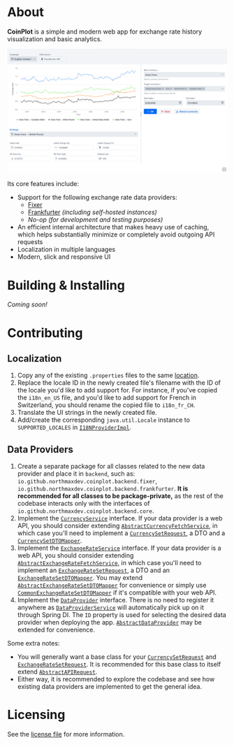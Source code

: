 # About

**CoinPlot** is a simple and modern web app for exchange rate history visualization and basic analytics.

![Screenshot of CoinPlot v2.0.0 in Microsoft Edge](screenshot.png)

Its core features include:

* Support for the following exchange rate data providers:
    * [Fixer](https://fixer.io/)
    * [Frankfurter](https://www.frankfurter.app/) *(including self-hosted instances)*
    * *No-op (for development and testing purposes)*
* An efficient internal architecture that makes heavy use of caching,
  which helps substantially minimize or completely avoid outgoing API requests
* Localization in multiple languages
* Modern, slick and responsive UI

# Building & Installing

*Coming soon!*

# Contributing

## Localization

1. Copy any of the existing `.properties` files to the same [location](src/main/resources/i18n).
2. Replace the locale ID in the newly created file's filename with the ID of the locale you'd like to add support for.
   For instance, if you've copied the `i18n_en_US` file, and you'd like to add support for French in Switzerland,
   you should rename the copied file to `i18n_fr_CH`.
3. Translate the UI strings in the newly created file.
4. Add/create the corresponding `java.util.Locale` instance to `SUPPORTED_LOCALES` in
   [`I18NProviderImpl`](src/main/java/io/github/northmaxdev/coinplot/frontend/i18n/I18NProviderImpl.java).

## Data Providers

1. Create a separate package for all classes related to the new data provider and place it in `backend`,
   such as: `io.github.northmaxdev.coinplot.backend.fixer`, `io.github.northmaxdev.coinplot.backend.frankfurter`.
   **It is recommended for all classes to be package-private,**
   as the rest of the codebase interacts only with the interfaces of `io.github.northmaxdev.coinplot.backend.core`.
2. Implement the [`CurrencyService`](src/main/java/io/github/northmaxdev/coinplot/backend/core/currency/CurrencyService.java)
   interface. If your data provider is a web API, you should consider extending
   [`AbstractCurrencyFetchService`](src/main/java/io/github/northmaxdev/coinplot/backend/core/currency/AbstractCurrencyFetchService.java),
   in which case you'll need to implement a
   [`CurrencySetRequest`](src/main/java/io/github/northmaxdev/coinplot/backend/core/currency/CurrencySetRequest.java), a DTO and a
   [`CurrencySetDTOMapper`](src/main/java/io/github/northmaxdev/coinplot/backend/core/currency/CurrencySetDTOMapper.java).
3. Implement the [`ExchangeRateService`](src/main/java/io/github/northmaxdev/coinplot/backend/core/exchange/ExchangeRateService.java)
   interface. If your data provider is a web API, you should consider extending
   [`AbstractExchangeRateFetchService`](src/main/java/io/github/northmaxdev/coinplot/backend/core/exchange/AbstractExchangeRateFetchService.java),
   in which case you'll need to implement
   an [`ExchangeRateSetRequest`](src/main/java/io/github/northmaxdev/coinplot/backend/core/exchange/ExchangeRateSetRequest.java), a DTO and
   an [`ExchangeRateSetDTOMapper`](src/main/java/io/github/northmaxdev/coinplot/backend/core/exchange/ExchangeRateSetDTOMapper.java).
   You may extend
   [`AbstractExchangeRateSetDTOMapper`](src/main/java/io/github/northmaxdev/coinplot/backend/core/exchange/AbstractExchangeRateSetDTOMapper.java)
   for convenience or simply use
   [`CommonExchangeRateSetDTOMapper`](src/main/java/io/github/northmaxdev/coinplot/backend/core/exchange/CommonExchangeRateSetDTOMapper.java)
   if it's compatible with your web API.
4. Implement the [`DataProvider`](src/main/java/io/github/northmaxdev/coinplot/backend/core/DataProvider.java) interface.
   There is no need to register it anywhere as
   [`DataProviderService`](src/main/java/io/github/northmaxdev/coinplot/backend/core/DataProviderService.java)
   will automatically pick up on it through Spring DI.
   The `ID` property is used for selecting the desired data provider when deploying the app.
   [`AbstractDataProvider`](src/main/java/io/github/northmaxdev/coinplot/backend/core/AbstractDataProvider.java)
   may be extended for convenience.

Some extra notes:

* You will generally want a base class for your
  [`CurrencySetRequest`](src/main/java/io/github/northmaxdev/coinplot/backend/core/currency/CurrencySetRequest.java) and
  [`ExchangeRateSetRequest`](src/main/java/io/github/northmaxdev/coinplot/backend/core/exchange/ExchangeRateSetRequest.java).
  It is recommended for this base class to itself extend
  [`AbstractAPIRequest`](src/main/java/io/github/northmaxdev/coinplot/backend/core/web/request/AbstractAPIRequest.java).
* Either way, it is recommended to explore the codebase and see how existing data providers are implemented to get the general idea.

# Licensing

See the [license file](LICENSE) for more information.

